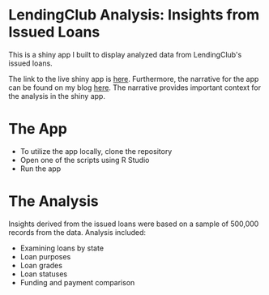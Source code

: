 # LendingClub Analysis: Insights from Issued Loans

This is a shiny app I built to display analyzed data from LendingClub's issued loans.

The link to the live shiny app is [here](https://tlk27.shinyapps.io/lending/). 
Furthermore, the narrative for the app can be found on my blog [here](https://nycdatascience.com/blog/student-works/lendingclub-analysis-insights-from-issued-loans/).
The narrative provides important context for the analysis in the shiny app.

# The App
- To utilize the app locally, clone the repository
- Open one of the scripts using R Studio
- Run the app

# The Analysis
Insights derived from the issued loans were based on a sample of 500,000 records from the data.
Analysis included: 
- Examining loans by state
- Loan purposes
- Loan grades
- Loan statuses
- Funding and payment comparison
